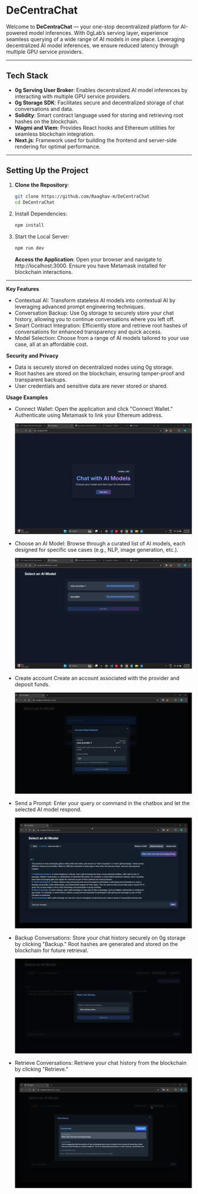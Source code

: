 # **DeCentraChat**

Welcome to **DeCentraChat** — your one-stop decentralized platform for AI-powered model inferences. With 0gLab’s serving layer, experience seamless querying of a wide range of AI models in one place. Leveraging decentralized AI model inferences, we ensure reduced latency through multiple GPU service providers.

---

## **Tech Stack**

- **0g Serving User Broker**: Enables decentralized AI model inferences by interacting with multiple GPU service providers.
- **0g Storage SDK**: Facilitates secure and decentralized storage of chat conversations and data.
- **Solidity**: Smart contract language used for storing and retrieving root hashes on the blockchain.
- **Wagmi and Viem**: Provides React hooks and Ethereum utilities for seamless blockchain integration.
- **Next.js**: Framework used for building the frontend and server-side rendering for optimal performance.

---

## **Setting Up the Project**

1. **Clone the Repository**:
   ```bash
   git clone https://github.com/Raaghav-m/DeCentraChat
   cd DeCentraChat
   ```
2. Install Dependencies:
   ```bash
   npm install
   ```
3. Start the Local Server:
   ```bash
   npm run dev
   ```
   **Access the Application**: Open your browser and navigate to http://localhost:3000. Ensure you have Metamask installed for blockchain interactions.

---

**Key Features**

- Contextual AI: Transform stateless AI models into contextual AI by leveraging advanced prompt engineering techniques.
- Conversation Backup: Use 0g storage to securely store your chat history, allowing you to continue conversations where you left off.
- Smart Contract Integration: Efficiently store and retrieve root hashes of conversations for enhanced transparency and quick access.
- Model Selection: Choose from a range of AI models tailored to your use case, all at an affordable cost.

**Security and Privacy**

- Data is securely stored on decentralized nodes using 0g storage.
- Root hashes are stored on the blockchain, ensuring tamper-proof and transparent backups.
- User credentials and sensitive data are never stored or shared.

**Usage Examples**

- Connect Wallet:
  Open the application and click "Connect Wallet."
  Authenticate using Metamask to link your Ethereum address.

  ![Connect Wallet](./assets/startpage.png)

- Choose an AI Model:
  Browse through a curated list of AI models, each designed for specific use cases (e.g., NLP, image generation, etc.).

  ![Choose an AI Model](./assets/models.png)

- Create account
  Create an account associated with the provider and deposit funds.

  ![Create account](./assets/createaccount.png)

- Send a Prompt:
  Enter your query or command in the chatbox and let the selected AI model respond.

  ![Send a Prompt](./assets/send-prompt.png)

- Backup Conversations:
  Store your chat history securely on 0g storage by clicking "Backup." Root hashes are generated and stored on the blockchain for future retrieval.

  ![Backup Conversations](./assets/backupchat.png)

- Retrieve Conversations:
  Retrieve your chat history from the blockchain by clicking "Retrieve."

  ![Retrieve Conversations](./assets/retrievebackup.png)
